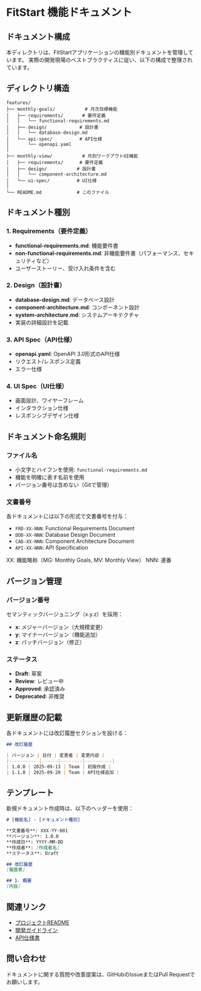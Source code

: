 # FitStart 機能ドキュメント

## ドキュメント構成

本ディレクトリは、FitStartアプリケーションの機能別ドキュメントを管理しています。
実際の開発現場のベストプラクティスに従い、以下の構成で整理されています。

## ディレクトリ構造

```
features/
├── monthly-goals/           # 月次目標機能
│   ├── requirements/       # 要件定義
│   │   └── functional-requirements.md
│   ├── design/            # 設計書
│   │   └── database-design.md
│   └── api-spec/          # API仕様
│       └── openapi.yaml
│
├── monthly-view/           # 月別ワークアウトUI機能
│   ├── requirements/      # 要件定義
│   ├── design/           # 設計書
│   │   └── component-architecture.md
│   └── ui-spec/          # UI仕様
│
└── README.md             # このファイル
```

## ドキュメント種別

### 1. Requirements（要件定義）
- **functional-requirements.md**: 機能要件書
- **non-functional-requirements.md**: 非機能要件書（パフォーマンス、セキュリティなど）
- ユーザーストーリー、受け入れ条件を含む

### 2. Design（設計書）
- **database-design.md**: データベース設計
- **component-architecture.md**: コンポーネント設計
- **system-architecture.md**: システムアーキテクチャ
- 実装の詳細設計を記載

### 3. API Spec（API仕様）
- **openapi.yaml**: OpenAPI 3.0形式のAPI仕様
- リクエスト/レスポンス定義
- エラー仕様

### 4. UI Spec（UI仕様）
- 画面設計、ワイヤーフレーム
- インタラクション仕様
- レスポンシブデザイン仕様

## ドキュメント命名規則

### ファイル名
- 小文字とハイフンを使用: `functional-requirements.md`
- 機能を明確に表す名前を使用
- バージョン番号は含めない（Gitで管理）

### 文書番号
各ドキュメントには以下の形式で文書番号を付与：
- `FRD-XX-NNN`: Functional Requirements Document
- `DDD-XX-NNN`: Database Design Document
- `CAD-XX-NNN`: Component Architecture Document
- `API-XX-NNN`: API Specification

XX: 機能略称（MG: Monthly Goals, MV: Monthly View）
NNN: 連番

## バージョン管理

### バージョン番号
セマンティックバージョニング（x.y.z）を採用：
- **x**: メジャーバージョン（大規模変更）
- **y**: マイナーバージョン（機能追加）
- **z**: パッチバージョン（修正）

### ステータス
- **Draft**: 草案
- **Review**: レビュー中
- **Approved**: 承認済み
- **Deprecated**: 非推奨

## 更新履歴の記載

各ドキュメントには改訂履歴セクションを設ける：

```markdown
## 改訂履歴

| バージョン | 日付 | 変更者 | 変更内容 |
|-----------|------|--------|----------|
| 1.0.0 | 2025-09-13 | Team | 初版作成 |
| 1.1.0 | 2025-09-20 | Team | API仕様追加 |
```

## テンプレート

新規ドキュメント作成時は、以下のヘッダーを使用：

```markdown
# [機能名] - [ドキュメント種別]

**文書番号**: XXX-YY-001
**バージョン**: 1.0.0
**作成日**: YYYY-MM-DD
**作成者**: [作成者名]
**ステータス**: Draft

## 改訂履歴
[履歴表]

## 1. 概要
[内容]
```

## 関連リンク

- [プロジェクトREADME](../../README.md)
- [開発ガイドライン](../../FITTRACK_LLM_DEVELOPMENT_GUIDELINES.md)
- [API仕様書](../specifications/)

## 問い合わせ

ドキュメントに関する質問や改善提案は、GitHubのIssueまたはPull Requestでお願いします。